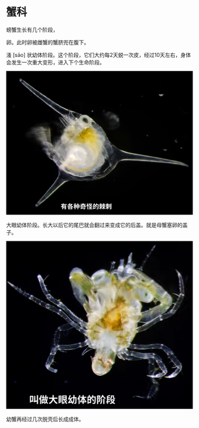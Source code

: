 # 蟹科

螃蟹生长有几个阶段，

卵。此时卵被雌蟹的蟹脐兜在腹下。

溞 [sāo] 状幼体阶段。这个阶段，它们大约每2天蜕一次皮，经过10天左右，身体会发生一次重大变形，进入下个生命阶段。

![](01.png)

大眼幼体阶段。长大以后它的尾巴就会翻过来变成它的后盖。就是母蟹塞卵的盖子。

![](02.png)

幼蟹再经过几次脱壳后长成成体。
